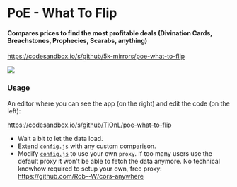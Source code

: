 # PoE - What To Flip

#### Compares prices to find the most profitable deals (Divination Cards, Breachstones, Prophecies, Scarabs, anything)

https://codesandbox.io/s/github/5k-mirrors/poe-what-to-flip

![](showcase.png)

### Usage

An editor where you can see the app (on the right) and edit the code (on the left):

https://codesandbox.io/s/github/TiOnL/poe-what-to-flip

- Wait a bit to let the data load.
- Extend [`config.js`](src/functions/config.js) with any custom comparison.
- Modify [`config.js`](src/functions/config.js) to use your own `proxy`. If too many users use the default proxy it won't be able to fetch the data anymore. No technical knowhow required to setup your own, free proxy: https://github.com/Rob--W/cors-anywhere
